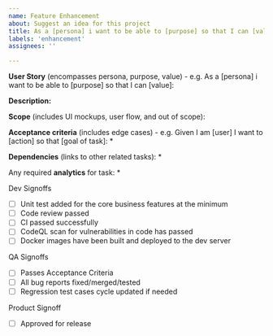 ```yaml
---
name: Feature Enhancement
about: Suggest an idea for this project
title: As a [persona] i want to be able to [purpose] so that I can [value]
labels: 'enhancement'
assignees: ''

---
```


**User Story**
(encompasses persona, purpose, value) - e.g. As a [persona] i want to be able to [purpose] so that I can [value]:

**Description:**

**Scope** 
(includes UI mockups, user flow, and out of scope):

**Acceptance criteria**
(includes edge cases)  - e.g. Given I am [user] I want to [action] so that [goal of task]:
*

**Dependencies**
(links to other related tasks):
*

Any required **analytics** for task:
*

Dev Signoffs
- [ ] Unit test added for the core business features at the minimum
- [ ] Code review passed
- [ ] CI passed successfully
- [ ] CodeQL scan for vulnerabilities in code has passed 
- [ ] Docker images have been built and deployed to the dev server

QA Signoffs
- [ ] Passes Acceptance Criteria
- [ ] All bug reports fixed/merged/tested
- [ ] Regression test cases cycle updated if needed

Product Signoff
- [ ] Approved for release
